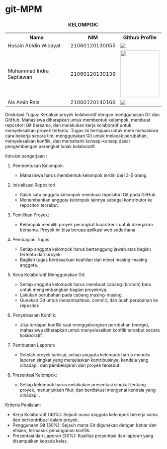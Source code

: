 # git-MPM

<div align="center">
  <h3>KELOMPOK:</h3>
  <table align="center">
    <tr>
      <th>Nama</th>
      <th>NIM</th>
      <th>Github Profile</th>
    </tr>
    <tr>
      <td>Husain Abidin Widayat</td>
      <td>21060120130055</td>
      <td>
        <a href="https://github.com/immortalmeow"><img src="https://img.shields.io/badge/github-121013?style=for-the-badge&logo=github&logoColor=white"></a>
      </td>
    </tr>
    <tr>
      <td>Muhammad Indra Septiawan</td>
      <td>21060120130139</td>
    <td>
        <a href="https://github.com/mindraseptiawan"><img src="https://avatars.githubusercontent.com/u/118505251?s=400&u=bcc56cb2227cfb7398df8ff8cce005605d620aec&v=4" width="125" height="150"></a>
      </td>
    </tr>
		<tr>
      <td>Ais Amin Rais</td>
      <td>21060120140166</td>
    <td>
        <a href="https://github.com/aarais"><img src="https://img.shields.io/badge/github-121013?style=for-the-badge&logo=github&logoColor=white"></a>
      </td>
    </tr>
  </table>
</div>
Deskripsi Tugas:
Kerjakan proyek kolaboratif dengan menggunakan Git dan GitHub. Mahasiswa diharapkan untuk membentuk kelompok, membuat repositori Git bersama, dan melakukan kerja kolaboratif untuk menyelesaikan proyek tertentu. Tugas ini bertujuan untuk mem mahasiswa cara bekerja secara tim, menggunakan Git untuk melacak perubahan, menyelesaikan konflik, dan memahami konsep-konsep dasar pengembangan perangkat lunak kolaboratif.

Intruksi pengerjaan :

1. Pembentukan Kelompok:

   - Mahasiswa harus membentuk kelompok terdiri dari 3-5 orang.

2. Inisialisasi Repositori:

   - Salah satu anggota kelompok membuat repositori Git pada GitHub
   - Menambahkan anggota kelompok lainnya sebagai kontributor ke repositori tersebut.

3. Pemilihan Proyek:

   - Kelompok memilih proyek perangkat lunak kecil untuk dikerjakan bersama. Proyek ini bisa berupa aplikasi web sederhana.

4. Pembagian Tugas:

   - Setiap anggota kelompok harus bertanggung jawab atas bagian tertentu dari proyek.
   - Bagilah tugas berdasarkan keahlian dan minat masing-masing anggota.

5. Kerja Kolaboratif Menggunakan Git:

   - Setiap anggota kelompok harus membuat cabang (branch) baru untuk mengembangkan bagian proyeknya.
   - Lakukan perubahan pada cabang masing-masing.
   - Gunakan Git untuk menambahkan, commit, dan push perubahan ke repositori.

6. Penyelesaian Konflik:

   - Jika terdapat konflik saat menggabungkan perubahan (merge), mahasiswa diharapkan untuk menyelesaikan konflik tersebut secara kolaboratif.

7. Pembuatan Laporan:

   - Setelah proyek selesai, setiap anggota kelompok harus menulis laporan singkat yang menjelaskan kontribusinya, kendala yang dihadapi, dan pembelajaran dari proyek tersebut.

8. Presentasi Kelompok:
   - Setiap kelompok harus melakukan presentasi singkat tentang proyek, menunjukkan fitur, dan berdiskusi mengenai kendala yang dihadapi .

Kriteria Penilaian:

- Kerja Kolaboratif (40%): Sejauh mana anggota kelompok bekerja sama dan berkontribusi dalam proyek.
- Penggunaan Git (30%): Sejauh mana Git digunakan dengan benar dan efisien, termasuk penanganan konflik.
- Presentasi dan Laporan (30%): Kualitas presentasi dan laporan yang disampaikan kepada kelas.
